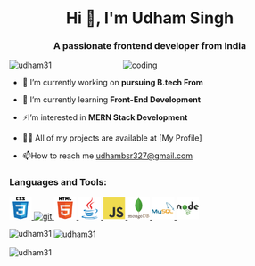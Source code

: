 
<h1 align="center">Hi 👋, I'm Udham Singh</h1>
<h3 align="center">A passionate frontend developer from India</h3>
<img align='right' alt='coding' width='300' src="https://th.bing.com/th/id/OIP.PPwhfI8pPocc_O6551HrwwAAAA?rs=1&pid=ImgDetMain">

<p align="left"> <img src="https://komarev.com/ghpvc/?username=udham31&label=Profile%20views&color=0e75b6&style=flat" alt="udham31" /> </p>

- 🔭 I’m currently working on **pursuing B.tech From**

- 🌱 I’m currently learning **Front-End Development**

- ⚡I’m interested in **MERN Stack Development**

- 👨‍💻 All of my projects are available at [My Profile]

- 📫How to reach me udhambsr327@gmail.com


<p align="left">
</p>

<h3 align="left">Languages and Tools:</h3>
<p align="left"> <a href="https://www.w3schools.com/css/" target="_blank" rel="noreferrer"> <img src="https://raw.githubusercontent.com/devicons/devicon/master/icons/css3/css3-original-wordmark.svg" alt="css3" width="40" height="40"/> </a> <a href="https://git-scm.com/" target="_blank" rel="noreferrer"> <img src="https://www.vectorlogo.zone/logos/git-scm/git-scm-icon.svg" alt="git" width="40" height="40"/> </a> <a href="https://www.w3.org/html/" target="_blank" rel="noreferrer"> <img src="https://raw.githubusercontent.com/devicons/devicon/master/icons/html5/html5-original-wordmark.svg" alt="html5" width="40" height="40"/> </a> <a href="https://www.java.com" target="_blank" rel="noreferrer"> <img src="https://raw.githubusercontent.com/devicons/devicon/master/icons/java/java-original.svg" alt="java" width="40" height="40"/> </a> <a href="https://developer.mozilla.org/en-US/docs/Web/JavaScript" target="_blank" rel="noreferrer"> <img src="https://raw.githubusercontent.com/devicons/devicon/master/icons/javascript/javascript-original.svg" alt="javascript" width="40" height="40"/> </a> <a href="https://www.mongodb.com/" target="_blank" rel="noreferrer"> <img src="https://raw.githubusercontent.com/devicons/devicon/master/icons/mongodb/mongodb-original-wordmark.svg" alt="mongodb" width="40" height="40"/> </a> <a href="https://www.mysql.com/" target="_blank" rel="noreferrer"> <img src="https://raw.githubusercontent.com/devicons/devicon/master/icons/mysql/mysql-original-wordmark.svg" alt="mysql" width="40" height="40"/> </a> <a href="https://nodejs.org" target="_blank" rel="noreferrer"> <img src="https://raw.githubusercontent.com/devicons/devicon/master/icons/nodejs/nodejs-original-wordmark.svg" alt="nodejs" width="40" height="40"/> </a> </p>

<p><img align="left" src="https://github-readme-stats.vercel.app/api/top-langs?username=udham31&show_icons=true&locale=en&layout=compact" alt="udham31" /></p>

<p>&nbsp;<img align="center" src="https://github-readme-stats.vercel.app/api?username=udham31&show_icons=true&locale=en" alt="udham31" /></p>

<p><img align="center" src="https://github-readme-streak-stats.herokuapp.com/?user=udham31&" alt="udham31" /></p>
